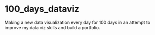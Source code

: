 # 100_days_dataviz
Making a new data visualization every day for 100 days in an attempt to improve my data viz skills and build a portfolio. 
